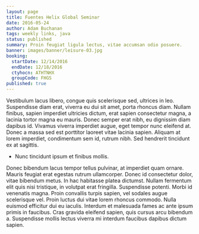 ```yaml
---
layout: page
title: Fuentes Helix Global Seminar
date: 2016-05-24
author: Adam Buchanan
tags: weekly links, java
status: published
summary: Proin feugiat ligula lectus, vitae accumsan odio posuere.
banner: images/banner/leisure-03.jpg
booking:
  startDate: 12/14/2016
  endDate: 12/18/2016
  ctyhocn: ATHTNHX
  groupCode: FHGS
published: true
---
```

Vestibulum lacus libero, congue quis scelerisque sed, ultrices in leo. Suspendisse diam erat, viverra eu dui sit amet, porta rhoncus diam. Nullam finibus, sapien imperdiet ultricies dictum, erat sapien consectetur magna, a lacinia tortor magna eu mauris. Donec semper erat nibh, eu dignissim diam dapibus id. Vivamus viverra imperdiet augue, eget tempor nunc eleifend at. Donec a massa sed est porttitor laoreet vitae lacinia sapien. Aliquam at lorem imperdiet, condimentum sem id, rutrum nibh. Sed hendrerit tincidunt ex at sagittis.

* Nunc tincidunt ipsum et finibus mollis.

Donec bibendum lacus tempor tellus pulvinar, at imperdiet quam ornare. Mauris feugiat erat egestas rutrum ullamcorper. Donec id consectetur dolor, vitae bibendum metus. In hac habitasse platea dictumst. Nullam fermentum elit quis nisi tristique, in volutpat erat fringilla. Suspendisse potenti. Morbi id venenatis magna. Proin convallis turpis sapien, vel sodales augue scelerisque vel. Proin luctus dui vitae lorem rhoncus commodo. Nulla euismod efficitur dui eu iaculis. Interdum et malesuada fames ac ante ipsum primis in faucibus. Cras gravida eleifend sapien, quis cursus arcu bibendum a. Suspendisse mollis lectus viverra mi interdum faucibus dapibus dictum sapien.
